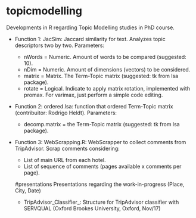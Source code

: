 # topicmodelling
Developments in R regarding Topic Modelling studies in PhD course.
- Function 1: JacSim: Jaccard similarity for text. Analyzes topic descriptors two by two. Parameters:
  - nWords = Numeric. Amount of words to be compared (suggested: 10).
  - nDim = Numeric. Amount of dimensions (vectors) to be considered.
  - matrix = Matrix. The Term-Topic matrix (suggested: tk from lsa package).
  - rotate = Logical. Indicate to apply matrix rotation, implemented with promax. For varimax, just perform a simple code editing. 
- Function 2: ordered.lsa: function that ordered Term-Topic matrix (contribuitor: Rodrigo Heldt). Parameters:
  - decomp.matrix = the Term-Topic matrix (suggested: tk from lsa package).
- Function 3: WebScrapping.R: WebScrapper to collect comments from TripAdvisor. Scrap comments considering:
  - List of main URL from each hotel.
  - List of sequence of comments (pages available x comments per page).
  
  #presentations
  Presentations regarding the work-in-progress (Place, City, Date)
  - TripAdvisor_Classifier_: Structure for TripAdvisor classifier with SERVQUAL (Oxford Brookes University, Oxford, Nov/17)
